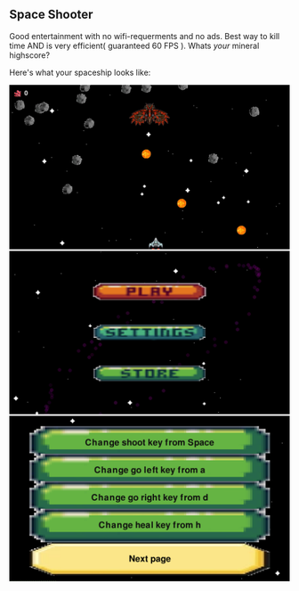 Space Shooter
---

Good entertainment with no wifi-requerments and no ads. Best way to kill time AND is very efficient( guaranteed 60 FPS ). Whats _your_ mineral highscore?

Here's what your spaceship looks like:

<img src="screenshots/GAME.png">
<img src="screenshots/MAINMENU.png">
<img src="screenshots/SETTINGS.png">
